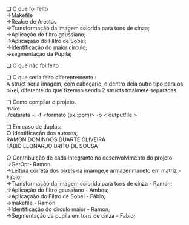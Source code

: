 ❏ O que  foi feito <br>
->Makefile<br>
->Realce de Arestas<br>
->Transformação da imagem colorida para tons de cinza;<br>
->Aplicação do filtro gaussiano;<br>
->Aplicaçaão do Filtro de Sobel;<br>
->Identificação do maior circulo;<br>
->segmentação da Pupila;


❏ O que não foi feito :<br>

❏ O que seria feito diferentemente :<br>
A struct seria imagem, com cabeçario, e dentro dela outro tipo para os pixel, diferente do que fizemso sendo 2 structs totalmete separadas.

❏ Como compilar o projeto. <br>
make <br>
./catarata -i <inputfile> -f <formato (ex.:ppm)> -o < outputfile > <br>

❏ Em caso de duplas:<br>
○ Identificação dos autores;<br>
RAMON DOMINGOS DUARTE OLIVEIRA <br>
FÁBIO LEONARDO BRITO DE SOUSA

○ Contribuição de cada integrante no desenvolvimento do projeto <br>
->GetOpt- Ramon<br>
->Leitura correta dos pixels da imamge,e armazenmaneto em matriz - Fabio;<br>
->Transformação da imagem colorida para tons de cinza -  Ramon;<br>
->Aplicação do filtro gaussiano - Ambos;<br>
->Aplicaçaão do Filtro de Sobel - Fábio;<br>
->makefile - Ramon<br>
->Identificação do circulo maior - Ramon;<br>
->Segmentação da pupila em tons de cinza - Fabio;<br> 

